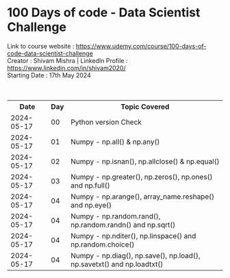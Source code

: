 # 100 Days of code - Data Scientist Challenge
Link to course website : https://www.udemy.com/course/100-days-of-code-data-scientist-challenge
<br>
Creator : Shivam Mishra | LinkedIn Profile : https://www.linkedin.com/in/shivam2020/
<br>
Starting Date : 17th May 2024
<br><br><br>
<table>
  <tr>
    <th>Date</th>
    <th>Day</th>
    <th>Topic Covered</th>
  </tr>
  <tr>
    <td>2024-05-17</td>
    <td>00</td>
    <td>Python version Check</td>
  </tr>
  <tr>
    <td>2024-05-17</td>
    <td>01</td>
    <td>Numpy - np.all() & np.any()</td>
  </tr>
  <tr>
    <td>2024-05-17</td>
    <td>02</td>
    <td>Numpy - np.isnan(), np.allclose() & np.equal()</td>
  </tr>
  <tr>
    <td>2024-05-17</td>
    <td>03</td>
    <td>Numpy - np.greater(), np.zeros(), np.ones() and np.full()</td>
  </tr>
  <tr>
    <td>2024-05-17</td>
    <td>04</td>
    <td>Numpy - np.arange(), array_name.reshape() and np.eye()</td>
  </tr>
  <tr>
    <td>2024-05-17</td>
    <td>04</td>
    <td>Numpy - np.random.rand(), np.random.randn() and np.sqrt()</td>
  </tr>
  <tr>
    <td>2024-05-17</td>
    <td>04</td>
    <td>Numpy - np.nditer(), np.linspace() and np.random.choice()</td>
  </tr>
  <tr>
    <td>2024-05-17</td>
    <td>04</td>
    <td>Numpy - np.diag(), np.save(), np.load(), np.savetxt() and np.loadtxt()</td>
  </tr>  
</table>
